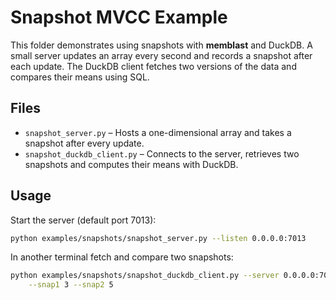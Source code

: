 # Snapshot MVCC Example

This folder demonstrates using snapshots with **memblast** and DuckDB.
A small server updates an array every second and records a snapshot after
each update. The DuckDB client fetches two versions of the data and
compares their means using SQL.

## Files

- `snapshot_server.py` – Hosts a one-dimensional array and takes a snapshot
  after every update.
- `snapshot_duckdb_client.py` – Connects to the server, retrieves two
  snapshots and computes their means with DuckDB.

## Usage

Start the server (default port 7013):

```bash
python examples/snapshots/snapshot_server.py --listen 0.0.0.0:7013
```

In another terminal fetch and compare two snapshots:

```bash
python examples/snapshots/snapshot_duckdb_client.py --server 0.0.0.0:7013 \
    --snap1 3 --snap2 5
```
